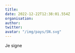 ```yaml
---
title: 
date: 2022-12-22T12:38:01.554Z
organisation: 
author: 
twitter: 
avatar: "/img/pays/SN.svg"
---
```


Je signe 